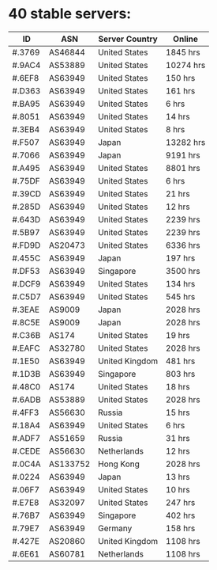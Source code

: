 # 40 stable servers:

| ID | ASN | Server Country | Online |
| ------ | ------ | ------ | ------ |
| #.3769 | AS46844 | United States | 1845 hrs |
| #.9AC4 | AS53889 | United States | 10274 hrs |
| #.6EF8 | AS63949 | United States | 150 hrs |
| #.D363 | AS63949 | United States | 161 hrs |
| #.BA95 | AS63949 | United States | 6 hrs |
| #.8051 | AS63949 | United States | 14 hrs |
| #.3EB4 | AS63949 | United States | 8 hrs |
| #.F507 | AS63949 | Japan | 13282 hrs |
| #.7066 | AS63949 | Japan | 9191 hrs |
| #.A495 | AS63949 | United States | 8801 hrs |
| #.75DF | AS63949 | United States | 6 hrs |
| #.39CD | AS63949 | United States | 21 hrs |
| #.285D | AS63949 | United States | 12 hrs |
| #.643D | AS63949 | United States | 2239 hrs |
| #.5B97 | AS63949 | United States | 2239 hrs |
| #.FD9D | AS20473 | United States | 6336 hrs |
| #.455C | AS63949 | Japan | 197 hrs |
| #.DF53 | AS63949 | Singapore | 3500 hrs |
| #.DCF9 | AS63949 | United States | 134 hrs |
| #.C5D7 | AS63949 | United States | 545 hrs |
| #.3EAE | AS9009 | Japan | 2028 hrs |
| #.8C5E | AS9009 | Japan | 2028 hrs |
| #.C36B | AS174 | United States | 19 hrs |
| #.EAFC | AS32780 | United States | 2028 hrs |
| #.1E50 | AS63949 | United Kingdom | 481 hrs |
| #.1D3B | AS63949 | Singapore | 803 hrs |
| #.48C0 | AS174 | United States | 18 hrs |
| #.6ADB | AS53889 | United States | 2028 hrs |
| #.4FF3 | AS56630 | Russia | 15 hrs |
| #.18A4 | AS63949 | United States | 6 hrs |
| #.ADF7 | AS51659 | Russia | 31 hrs |
| #.CEDE | AS56630 | Netherlands | 12 hrs |
| #.0C4A | AS133752 | Hong Kong | 2028 hrs |
| #.0224 | AS63949 | Japan | 13 hrs |
| #.06F7 | AS63949 | United States | 10 hrs |
| #.E7E8 | AS32097 | United States | 247 hrs |
| #.76B7 | AS63949 | Singapore | 402 hrs |
| #.79E7 | AS63949 | Germany | 158 hrs |
| #.427E | AS20860 | United Kingdom | 1108 hrs |
| #.6E61 | AS60781 | Netherlands | 1108 hrs |

